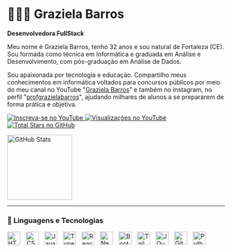 # 👩🏻‍💻 Graziela Barros

**Desenvolvedora FullStack**

Meu nome é Graziela Barros, tenho 32 anos e sou natural de Fortaleza (CE). Sou formada como técnica em Informática e graduada em Análise e Desenvolvimento, com pós-graduação em Análise de Dados.

Sou apaixonada por tecnologia e educação. Compartilho meus conhecimentos em informática voltados para concursos públicos por meio do meu canal no YouTube "[Graziela Barros](https://www.youtube.com/watch?v=slHx426d3AA&t=12s&ab_channel=GrazielaBarros)" e também no Instagram, no perfil "[profgrazielabarros](https://www.instagram.com/profgrazielabarros/)", ajudando milhares de alunos a se prepararem de forma prática e objetiva.

<!-- Badges YouTube e GitHub lado a lado da esquerda para direita -->
<p align="left">
  <!-- Inscreva-se no YouTube (vermelho) -->
  <a href="https://www.youtube.com/watch?v=slHx426d3AA&t=12s&ab_channel=GrazielaBarros">
    <img 
      alt="Inscreva-se no YouTube" 
      title="Inscreva-se no meu canal" 
      src="https://custom-icon-badges.demolab.com/youtube/channel/subscribers/UC603GYBwejqUDmCZ6bSGb2w?color=%23E05D44&label=Inscreva-se&logo=video&logoColor=white&style=for-the-badge&labelColor=%23CE4630"
    />
  </a>

  <!-- Visualizações do YouTube (amarelo) -->
  <a href="https://www.youtube.com/watch?v=slHx426d3AA&t=12s&ab_channel=GrazielaBarros">
    <img 
      alt="Visualizações no YouTube" 
      title="Visualizações no YouTube" 
      src="https://custom-icon-badges.demolab.com/youtube/channel/views/UC603GYBwejqUDmCZ6bSGb2w?color=%23E1AD0E&logo=eye&logoColor=white&style=for-the-badge&labelColor=%23C79600&label=Visualiza%C3%A7%C3%B5es"
    />
  </a>

  <!-- Estrelas totais dos repositórios (verde) -->
  <a href="https://github.com/graziela-barros?tab=repositories">
    <img
      alt="Total Stars no GitHub"
      title="Total de estrelas nos repositórios"
      src="https://img.shields.io/github/stars/graziela-barros?style=for-the-badge&color=2ea043&labelColor=2b6a30&logo=github&label=Estrelas"
    />
  </a>
</p>

<!-- GitHub Stats (opcional) -->
<p align="left">
  <img
    alt="GitHub Stats"
    title="Resumo do GitHub"
    height="150"
    src="https://github-readme-stats.vercel.app/api?username=graziela-barros&show_icons=true&rank_icon=github&title_color=2ea043&icon_color=2ea043"
  />
</p>

---

### 🤖 Linguagens e Tecnologias

<img 
    align="left" 
    alt="HTML"
    title="HTML" 
    width="30px" 
    style="padding-right: 10px;" 
    src="https://cdn.jsdelivr.net/gh/devicons/devicon@latest/icons/html5/html5-original.svg" 
/>
<img 
    align="left" 
    alt="CSS" 
    title="CSS"
    width="30px" 
    style="padding-right: 10px;" 
    src="https://cdn.jsdelivr.net/gh/devicons/devicon@latest/icons/css3/css3-original.svg" 
/>
<img 
    align="left" 
    alt="JavaScript" 
    title="JavaScript"
    width="30px" 
    style="padding-right: 10px;" 
    src="https://cdn.jsdelivr.net/gh/devicons/devicon@latest/icons/javascript/javascript-original.svg" 
/>
<img 
    align="left" 
    alt="TypeScript"
    title="TypeScript" 
    width="30px" 
    style="padding-right: 10px;" 
    src="https://cdn.jsdelivr.net/gh/devicons/devicon@latest/icons/typescript/typescript-original.svg" 
/>
<img 
    align="left" 
    alt="React"
    title="React" 
    width="30px" 
    style="padding-right: 10px;" 
    src="https://cdn.jsdelivr.net/gh/devicons/devicon@latest/icons/react/react-original.svg" 
/>
<img 
    align="left" 
    alt="Next.js" 
    title="Next.js"
    width="30px" 
    style="padding-right: 10px;" 
    src="https://cdn.jsdelivr.net/gh/devicons/devicon@latest/icons/nextjs/nextjs-original.svg" 
/>
<img 
    align="left" 
    alt="Bootstrap"
    title="Bootstrap" 
    width="30px" 
    style="padding-right: 10px;" 
    src="https://cdn.jsdelivr.net/gh/devicons/devicon@latest/icons/bootstrap/bootstrap-original.svg" 
/>
<img 
    align="left" 
    alt="Tailwind" 
    title="Tailwind"
    width="30px" 
    style="padding-right: 10px;" 
    src="https://cdn.jsdelivr.net/gh/devicons/devicon@latest/icons/tailwindcss/tailwindcss-original.svg" 
/>

<img 
    align="left" 
    alt="JQuery" 
    title="JQuery"
    width="30px" 
    style="padding-right: 10px;" 
    src="https://cdn.jsdelivr.net/gh/devicons/devicon@latest/icons/jquery/jquery-original.svg" 
/>
<img 
    align="left" 
    alt="Git" 
    title="Git"
    width="30px" 
    style="padding-right: 10px;" 
    src="https://cdn.jsdelivr.net/gh/devicons/devicon@latest/icons/git/git-original.svg" 
/>
<img 
    align="left" 
    alt="Python" 
    title="Python"
    width="30px" 
    style="padding-right: 10px;" 
    src="https://cdn.jsdelivr.net/gh/devicons/devicon@latest/icons/python/python-original.svg" 
/>

<br/>
<br/>
